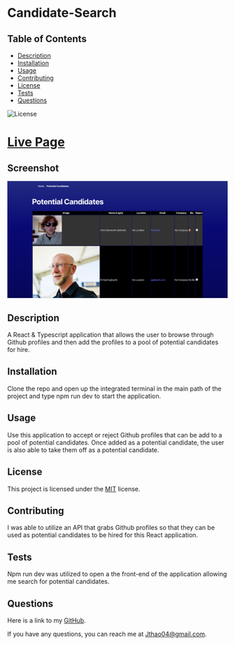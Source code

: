 # Candidate-Search

## Table of Contents
- [Description](#description)
- [Installation](#installation)
- [Usage](#usage)
- [Contributing](#contributing)
- [License](#license)
- [Tests](#tests)
- [Questions](#questions)

![License](https://img.shields.io/badge/License-MIT-yellow.svg)

# [Live Page]()

## Screenshot
![Fullscreen Image](Develop/public/Screenshot.png)

## Description

A React & Typescript application that allows the user to browse through Github profiles and then add the profiles to a pool of potential candidates for hire. 


## Installation

Clone the repo and open up the integrated terminal in the main path of the project and type npm run dev to start the application.

## Usage

Use this application to accept or reject Github profiles that can be add to a pool of potential candidates. Once added as a potential candidate, the user is also able to take them off as a potential candidate.

## License

This project is licensed under the [MIT]([License](https://opensource.org/licenses/MIT)) license.

## Contributing

I was able to utilize an API that grabs Github profiles so that they can be used as potential candidates to be hired for this  React application.

## Tests

Npm run dev was utilized to open a the front-end of the application allowing me search for potential candidates.

## Questions
Here is a link to my [GitHub](https://github.com/Jthao04).

If you have any questions, you can reach me at [Jthao04@gmail.com](mailto:Jthao04@gmail.com).

